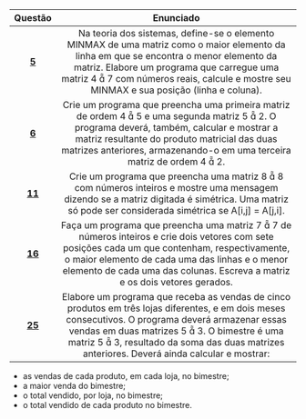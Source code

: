 Questão | Enunciado
:------:| :----------:
[**5**](https://github.com/GustavoHenrique07/DisciplinaPOO2023.2/blob/main/Lista03/Cap07/Q05R/src/br/edu/principal/Principal.java) | Na teoria dos sistemas, define-se o elemento MINMAX de uma matriz como o maior elemento da linha em que se encontra o menor elemento da matriz. Elabore um programa que carregue uma matriz 4  7 com números reais, calcule e mostre seu MINMAX e sua posição (linha e coluna).
[**6**](https://github.com/GustavoHenrique07/DisciplinaPOO2023.2/blob/main/Lista03/Cap07/Q06R/src/br/edu/principal/Principal.java) | Crie um programa que preencha uma primeira matriz de ordem 4  5 e uma segunda matriz 5  2. O programa deverá, também, calcular e mostrar a matriz resultante do produto matricial das duas matrizes anteriores, armazenando-o em uma terceira matriz de ordem 4  2.
[**11**](https://github.com/GustavoHenrique07/DisciplinaPOO2023.2/blob/main/Lista03/Cap07/Q11R/src/br/edu/principal/Principal.java) | Crie um programa que preencha uma matriz 8  8 com números inteiros e mostre uma mensagem dizendo se a matriz digitada é simétrica. Uma matriz só pode ser considerada simétrica se A[i,j] = A[j,i].
[**16**](https://github.com/GustavoHenrique07/DisciplinaPOO2023.2/blob/main/Lista03/Cap07/Q16R/src/br/edu/principal/Principal.java) | Faça um programa que preencha uma matriz 7  7 de números inteiros e crie dois vetores com sete posições cada um que contenham, respectivamente, o maior elemento de cada uma das linhas e o menor elemento de cada uma das colunas. Escreva a matriz e os dois vetores gerados.
[**25**](https://github.com/GustavoHenrique07/DisciplinaPOO2023.2/blob/main/Lista03/Cap07/Q25R/src/br/edu/principal/Principal.java) | Elabore um programa que receba as vendas de cinco produtos em três lojas diferentes, e em dois meses consecutivos. O programa deverá armazenar essas vendas em duas matrizes 5  3. O bimestre é uma matriz 5  3, resultado da soma das duas matrizes anteriores. Deverá ainda calcular e mostrar:
- as vendas de cada produto, em cada loja, no bimestre;
- a maior venda do bimestre;
- o total vendido, por loja, no bimestre;
- o total vendido de cada produto no bimestre.
